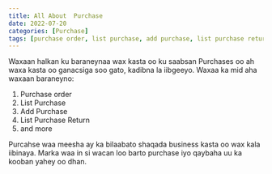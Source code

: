 ```yaml
---
title: All About  Purchase
date: 2022-07-20
categories: [Purchase]
tags: [purchase order, list purchase, add purchase, list purchase return]
---
```


Waxaan halkan ku baraneynaa wax kasta oo ku saabsan Purchases oo ah waxa kasta oo ganacsiga soo gato, kadibna la iibgeeyo. Waxaa ka mid aha waxaan baraneyno:

1. Purchase order
2. List Purchase
3. Add Purchase
4. List Purchase Return
5. and more

Purcahse waa meesha ay ka bilaabato shaqada business kasta oo wax kala iibinaya. Marka waa in si wacan loo barto purchase iyo qaybaha uu ka kooban yahey oo dhan.
